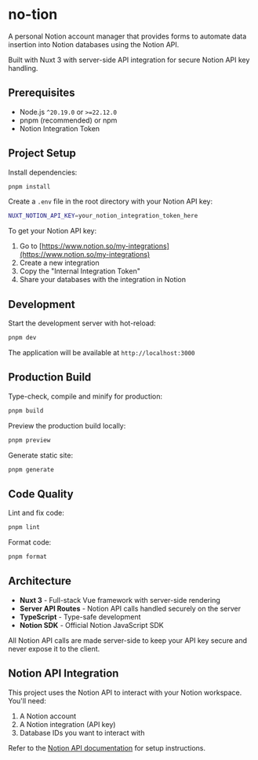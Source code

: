 # no-tion

A personal Notion account manager that provides forms to automate data insertion into Notion databases using the Notion API.

Built with Nuxt 3 with server-side API integration for secure Notion API key handling.

## Prerequisites

- Node.js `^20.19.0` or `>=22.12.0`
- pnpm (recommended) or npm
- Notion Integration Token

## Project Setup

Install dependencies:

```sh
pnpm install
```

Create a `.env` file in the root directory with your Notion API key:

```sh
NUXT_NOTION_API_KEY=your_notion_integration_token_here
```

To get your Notion API key:

1. Go to [https://www.notion.so/my-integrations](https://www.notion.so/my-integrations)
2. Create a new integration
3. Copy the "Internal Integration Token"
4. Share your databases with the integration in Notion

## Development

Start the development server with hot-reload:

```sh
pnpm dev
```

The application will be available at `http://localhost:3000`

## Production Build

Type-check, compile and minify for production:

```sh
pnpm build
```

Preview the production build locally:

```sh
pnpm preview
```

Generate static site:

```sh
pnpm generate
```

## Code Quality

Lint and fix code:

```sh
pnpm lint
```

Format code:

```sh
pnpm format
```

## Architecture

- **Nuxt 3** - Full-stack Vue framework with server-side rendering
- **Server API Routes** - Notion API calls handled securely on the server
- **TypeScript** - Type-safe development
- **Notion SDK** - Official Notion JavaScript SDK

All Notion API calls are made server-side to keep your API key secure and never expose it to the client.

## Notion API Integration

This project uses the Notion API to interact with your Notion workspace. You'll need:

1. A Notion account
2. A Notion integration (API key)
3. Database IDs you want to interact with

Refer to the [Notion API documentation](https://developers.notion.com/) for setup instructions.

